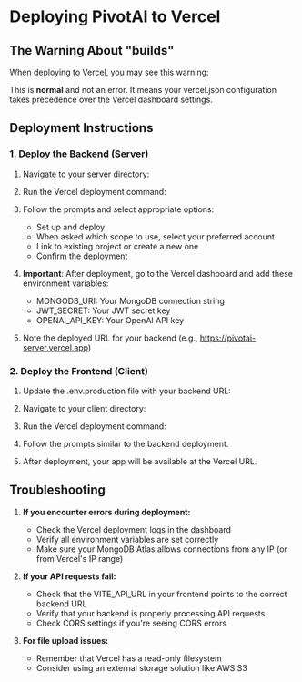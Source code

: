 # Deploying PivotAI to Vercel

## The Warning About "builds"

When deploying to Vercel, you may see this warning:



This is **normal** and not an error. It means your vercel.json configuration takes precedence over the Vercel dashboard settings.

## Deployment Instructions

### 1. Deploy the Backend (Server)

1. Navigate to your server directory:
   

2. Run the Vercel deployment command:
   

3. Follow the prompts and select appropriate options:
   - Set up and deploy
   - When asked which scope to use, select your preferred account
   - Link to existing project or create a new one
   - Confirm the deployment

4. **Important**: After deployment, go to the Vercel dashboard and add these environment variables:
   - MONGODB_URI: Your MongoDB connection string
   - JWT_SECRET: Your JWT secret key
   - OPENAI_API_KEY: Your OpenAI API key

5. Note the deployed URL for your backend (e.g., https://pivotai-server.vercel.app)

### 2. Deploy the Frontend (Client)

1. Update the .env.production file with your backend URL:
   

2. Navigate to your client directory:
   

3. Run the Vercel deployment command:
   

4. Follow the prompts similar to the backend deployment.

5. After deployment, your app will be available at the Vercel URL.

## Troubleshooting

1. **If you encounter errors during deployment:**
   - Check the Vercel deployment logs in the dashboard
   - Verify all environment variables are set correctly
   - Make sure your MongoDB Atlas allows connections from any IP (or from Vercel's IP range)

2. **If your API requests fail:**
   - Check that the VITE_API_URL in your frontend points to the correct backend URL
   - Verify that your backend is properly processing API requests
   - Check CORS settings if you're seeing CORS errors

3. **For file upload issues:**
   - Remember that Vercel has a read-only filesystem
   - Consider using an external storage solution like AWS S3
